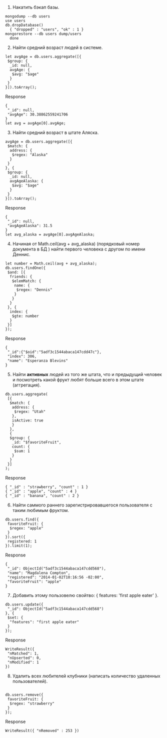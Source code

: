 1. Накатить бэкап базы.
```
mongodump --db users
use users
db.dropDatabase()
  { "dropped" : "users", "ok" : 1 }
mongorestore --db users dump/users
  done
```

2. Найти средний возраст людей в системе.
```
let avgAge = db.users.aggregate([{
 $group: {
  _id: null,
  avgAge: {
   $avg: "$age"
  }
 }
}]).toArray();
```
Response
```
{
 "_id": null,
 "avgAge": 30.38862559241706
}
let avg = avgAge[0].avgAge;
```
3. Найти средний возраст в штате Аляска.
```
avgAge = db.users.aggregate([{
 $match: {
  address: {
   $regex: "Alaska"
  }
 }
}, {
 $group: {
  _id: null,
  avgAgeAlaska: {
   $avg: "$age"
  }
 }
}]).toArray();
```
Response
```
{
 "_id": null,
 "avgAgeAlaska": 31.5
}
let avg_alaska = avgAge[0].avgAgeAlaska;
```
4. Начиная от Math.ceil(avg + avg_alaska) (порядковый номер документа в БД ) найти первого человека с другом по имени Деннис.
```
let number = Math.ceil(avg + avg_alaska);
db.users.findOne({
 $and: [{
  friends: {
   $elemMatch: {
    name: {
     $regex: "Dennis"
    }
   }
  }
 }, {
  index: {
   $gte: number
  }
 }]
});
```
Response
```
{
 "_id":{"$oid":"5adf3c1544abaca147cdd47c"},
 "index": 306,
 "name": "Esperanza Blevins"
}
```
5. Найти **активных** людей из того же штата, что и предыдущий человек и посмотреть какой фрукт любят больше всего в этом штате (аггрегация).
```
db.users.aggregate(
 [{
  $match: {
   address: {
    $regex: "Utah"
   },
   isActive: true 
   }
  },
  {
  $group: {
   _id: "$favoriteFruit",
   count: {
    $sum: 1
   }
  }
 }]
);
```
Response
```
{ "_id" : "strawberry", "count" : 1 }
{ "_id" : "apple", "count" : 4 }
{ "_id" : "banana", "count" : 2 }
```
6. Найти саммого раннего зарегистрировавшегося пользователя с таким любимым фруктом.
```
db.users.find({
 favoriteFruit: {
  $regex: "apple"
 }
}).sort({
 registered: 1
}).limit(1);
```
Response
```
{
 "_id": ObjectId("5adf3c1544abaca147cdd568"),
 "name": "Magdalena Compton",
 "registered": "2014-01-02T10:16:56 -02:00",
 "favoriteFruit": "apple"
}
```
7. Добавить этому пользовелю свойтво: { features: 'first apple eater' }.
```
db.users.update({
 "_id": ObjectId("5adf3c1544abaca147cdd568")
}, {
 $set: {
  "features": "first apple eater"
 }
});
```
Response
```
WriteResult({
 "nMatched": 1,
 "nUpserted": 0,
 "nModified": 1
})
```
8. Удалить всех любителей клубники (написать количество удаленных пользователей).
```

db.users.remove({
 favoriteFruit: {
  $regex: "strawberry"
 }
});
```
Response
```
WriteResult({ "nRemoved" : 253 })
```

